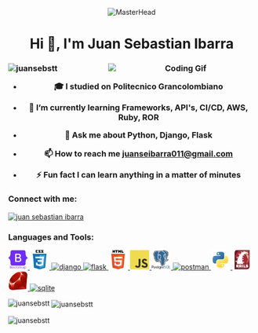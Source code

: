<p align="center">
  <img src="https://user-images.githubusercontent.com/74038190/225813708-98b745f2-7d22-48cf-9150-083f1b00d6c9.gif" alt="MasterHead">
</p>
<h1 align="center">Hi 👋, I'm Juan Sebastian Ibarra</h1>
<h3 align="center" Innovative Software Engineer with expertise in Backend Development, leveraging advanced design patterns and best practices to build scalable, maintainable, and high-performance applications. Proven track record in Agile/Scrum environments, driving projects from conception to delivery with precision and efficiency. Skilled in troubleshooting and identifying issues to improve processes and enhance business functions. Committed to writing clean, efficient code and adhering to best coding practices, ensuring high-quality and maintainable solutions. Hands-on experience includes optimizing backend systems and designing robust APIs, resulting in measurable improvements such as a 30% reduction in response times and increased user engagement. Proficient in building backend infrastructures with a deep understanding of APIs for seamless integrations, using version control to support innovative applications. Known for sharp problem-solving skills and the ability to anticipate and mitigate potential issues before they arise. Dedicated to continuous learning and adaptability, quickly mastering new technologies and aligning them with project goals.</h3>


<img align="right" src="https://i.pinimg.com/originals/81/17/8b/81178b47a8598f0c81c4799f2cdd4057.gif" alt="Coding Gif" width="300">



<p align="left"> <img src="https://komarev.com/ghpvc/?username=juansebstt&label=Profile%20views&color=0e75b6&style=flat" alt="juansebstt" /> </p>

- 🎓 I studied on **Politecnico Grancolombiano**

- 🌱 I’m currently learning **Frameworks, API's, CI/CD, AWS, Ruby, ROR**

- 💬 Ask me about **Python, Django, Flask**

- 📫 How to reach me **juanseibarra011@gmail.com**

- ⚡ Fun fact **I can learn anything in a matter of minutes**

<h3 align="left">Connect with me:</h3>
<p align="left">
<a href="https://linkedin.com/in/juan sebastian ibarra" target="blank"><img align="center" src="https://raw.githubusercontent.com/rahuldkjain/github-profile-readme-generator/master/src/images/icons/Social/linked-in-alt.svg" alt="juan sebastian ibarra" height="30" width="40" /></a>
</p>

<h3 align="left">Languages and Tools:</h3>
<p align="left"> <a href="https://getbootstrap.com" target="_blank" rel="noreferrer"> <img src="https://raw.githubusercontent.com/devicons/devicon/master/icons/bootstrap/bootstrap-plain-wordmark.svg" alt="bootstrap" width="40" height="40"/> </a> <a href="https://www.w3schools.com/css/" target="_blank" rel="noreferrer"> <img src="https://raw.githubusercontent.com/devicons/devicon/master/icons/css3/css3-original-wordmark.svg" alt="css3" width="40" height="40"/> </a> <a href="https://www.djangoproject.com/" target="_blank" rel="noreferrer"> <img src="https://cdn.worldvectorlogo.com/logos/django.svg" alt="django" width="40" height="40"/> </a> <a href="https://flask.palletsprojects.com/" target="_blank" rel="noreferrer"> <img src="https://www.vectorlogo.zone/logos/pocoo_flask/pocoo_flask-icon.svg" alt="flask" width="40" height="40"/> </a> <a href="https://www.w3.org/html/" target="_blank" rel="noreferrer"> <img src="https://raw.githubusercontent.com/devicons/devicon/master/icons/html5/html5-original-wordmark.svg" alt="html5" width="40" height="40"/> </a> <a href="https://developer.mozilla.org/en-US/docs/Web/JavaScript" target="_blank" rel="noreferrer"> <img src="https://raw.githubusercontent.com/devicons/devicon/master/icons/javascript/javascript-original.svg" alt="javascript" width="40" height="40"/> </a> <a href="https://www.postgresql.org" target="_blank" rel="noreferrer"> <img src="https://raw.githubusercontent.com/devicons/devicon/master/icons/postgresql/postgresql-original-wordmark.svg" alt="postgresql" width="40" height="40"/> </a> <a href="https://postman.com" target="_blank" rel="noreferrer"> <img src="https://www.vectorlogo.zone/logos/getpostman/getpostman-icon.svg" alt="postman" width="40" height="40"/> </a> <a href="https://www.python.org" target="_blank" rel="noreferrer"> <img src="https://raw.githubusercontent.com/devicons/devicon/master/icons/python/python-original.svg" alt="python" width="40" height="40"/> </a> <a href="https://rubyonrails.org" target="_blank" rel="noreferrer"> <img src="https://raw.githubusercontent.com/devicons/devicon/master/icons/rails/rails-original-wordmark.svg" alt="rails" width="40" height="40"/> </a> <a href="https://www.ruby-lang.org/en/" target="_blank" rel="noreferrer"> <img src="https://raw.githubusercontent.com/devicons/devicon/master/icons/ruby/ruby-original.svg" alt="ruby" width="40" height="40"/> </a> <a href="https://www.sqlite.org/" target="_blank" rel="noreferrer"> <img src="https://www.vectorlogo.zone/logos/sqlite/sqlite-icon.svg" alt="sqlite" width="40" height="40"/> </a> </p>

<p><img align="left" src="https://github-readme-stats.vercel.app/api/top-langs?username=juansebstt&show_icons=true&locale=en&layout=compact" alt="juansebstt" /></p>

<p>&nbsp;<img align="center" src="https://github-readme-stats.vercel.app/api?username=juansebstt&show_icons=true&locale=en" alt="juansebstt" /></p>

<p><img align="center" src="https://github-readme-streak-stats.herokuapp.com/?user=juansebstt&" alt="juansebstt" /></p>
